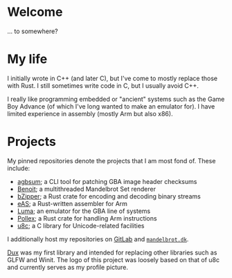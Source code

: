# Welcome

... to somewhere?

# My life

I initially wrote in C++ (and later C), but I've come to mostly replace those with Rust.
I still sometimes write code in C, but I usually avoid C++.

I really like programming embedded or "ancient" systems such as the Game Boy Advance (of which I've long wanted to make an emulator for).
I have limited experience in assembly (mostly Arm but also x86).

# Projects

My pinned repositories denote the projects that I am most fond of.
These include:

* [agbsum](https://github.com/bjoernager/agbsum/); a CLI tool for patching GBA image header checksums
* [Benoit](https://github.com/bjoernager/benoit/); a multithreaded Mandelbrot Set renderer
* [bZipper](https://github.com/bjoernager/bzipper/); a Rust crate for encoding and decoding binary streams
* [eAS](https://github.com/bjoernager/eas/); a Rust-written assembler for Arm
* [Luma](https://github.com/bjoernager/luma/); an emulator for the GBA line of systems
* [Pollex](https://github.com/bjoernager/pollex/); a Rust crate for handling Arm instructions
* [u8c](https://github.com/bjoernager/u8c/); a C library for Unicode-related facilities

I additionally host my repositories on [GitLab](https://gitlab.com/bjoernager/) and [`mandelbrot.dk`](https://mandelbrot.dk/).  

[Dux](https://github.com/bjoernager/dux/) was my first library and intended for replacing other libraries such as GLFW and Winit.
The logo of this project was loosely based on that of u8c and currently serves as my profile picture.

